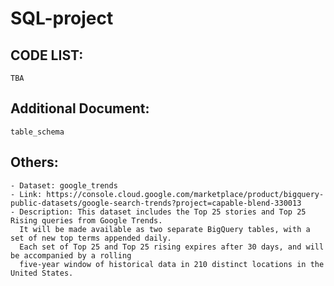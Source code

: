 # SQL-project
## CODE LIST:
    TBA
## Additional Document:
    table_schema
## Others:
    - Dataset: google_trends
    - Link: https://console.cloud.google.com/marketplace/product/bigquery-public-datasets/google-search-trends?project=capable-blend-330013
    - Description: This dataset includes the Top 25 stories and Top 25 Rising queries from Google Trends. 
      It will be made available as two separate BigQuery tables, with a set of new top terms appended daily. 
      Each set of Top 25 and Top 25 rising expires after 30 days, and will be accompanied by a rolling
      five-year window of historical data in 210 distinct locations in the United States.

